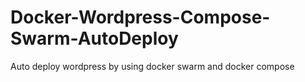 # Docker-Wordpress-Compose-Swarm-AutoDeploy
Auto deploy wordpress by using docker swarm and docker compose
